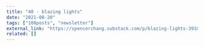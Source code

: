 ```yaml
---
title: "40 - blazing lights"
date: "2021-08-20"
tags: ["100posts", "newsletter"]
external_link: "https://spencerchang.substack.com/p/blazing-lights-39100-"
related: []
---
```


